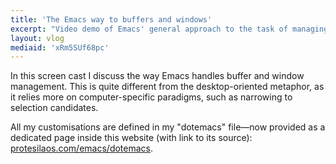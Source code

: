```yaml
---
title: 'The Emacs way to buffers and windows'
excerpt: "Video demo of Emacs' general approach to the task of managing multiple user processes at once, by using buffers and windows."
layout: vlog
mediaid: 'xRm5SUf68pc'
---
```


In this screen cast I discuss the way Emacs handles buffer and window
management.  This is quite different from the desktop-oriented
metaphor, as it relies more on computer-specific paradigms, such as
narrowing to selection candidates.

All my customisations are defined in my "dotemacs" file—now provided
as a dedicated page inside this website (with link to its source):
[protesilaos.com/emacs/dotemacs](https://protesilaos.com/emacs/dotemacs).

